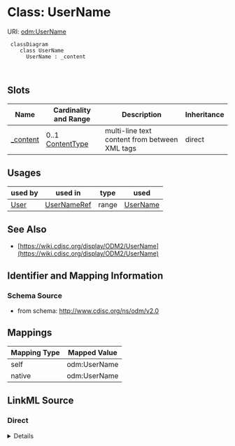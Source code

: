 # Class: UserName



URI: [odm:UserName](http://www.cdisc.org/ns/odm/v2.0/UserName)



```mermaid
 classDiagram
    class UserName
      UserName : _content
        
      
```




<!-- no inheritance hierarchy -->


## Slots

| Name | Cardinality and Range | Description | Inheritance |
| ---  | --- | --- | --- |
| [_content](_content.md) | 0..1 <br/> [ContentType](ContentType.md) | multi-line text content from between XML tags | direct |





## Usages

| used by | used in | type | used |
| ---  | --- | --- | --- |
| [User](User.md) | [UserNameRef](UserNameRef.md) | range | [UserName](UserName.md) |






## See Also

* [https://wiki.cdisc.org/display/ODM2/UserName](https://wiki.cdisc.org/display/ODM2/UserName)

## Identifier and Mapping Information







### Schema Source


* from schema: http://www.cdisc.org/ns/odm/v2.0





## Mappings

| Mapping Type | Mapped Value |
| ---  | ---  |
| self | odm:UserName |
| native | odm:UserName |





## LinkML Source

<!-- TODO: investigate https://stackoverflow.com/questions/37606292/how-to-create-tabbed-code-blocks-in-mkdocs-or-sphinx -->

### Direct

<details>
```yaml
name: UserName
from_schema: http://www.cdisc.org/ns/odm/v2.0
see_also:
- https://wiki.cdisc.org/display/ODM2/UserName
slots:
- _content
slot_usage:
  range:
    name: range
    id_prefixes:
    - text
class_uri: odm:UserName

```
</details>

### Induced

<details>
```yaml
name: UserName
from_schema: http://www.cdisc.org/ns/odm/v2.0
see_also:
- https://wiki.cdisc.org/display/ODM2/UserName
slot_usage:
  range:
    name: range
    id_prefixes:
    - text
attributes:
  name: _content
  description: multi-line text content from between XML tags
  from_schema: http://www.cdisc.org/ns/odm/v2.0
  rank: 1000
  alias: _content
  owner: UserName
  domain_of:
  - TranslatedText
  - CheckValue
  - Code
  - WorkflowEnd
  - UserName
  - Prefix
  - Suffix
  - FullName
  - GivenName
  - FamilyName
  - StreetName
  - HouseNumber
  - City
  - StateProv
  - Country
  - PostalCode
  - OtherText
  - Meaning
  - LegalReason
  - DateTimeStamp
  - ReasonForChange
  - SourceID
  - FlagValue
  - FlagType
  - Value
  range: _contentType
  inlined: true
class_uri: odm:UserName

```
</details>